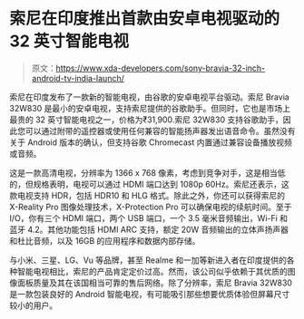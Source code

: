 # 索尼在印度推出首款由安卓电视驱动的 32 英寸智能电视

> 原文：<https://www.xda-developers.com/sony-bravia-32-inch-android-tv-india-launch/>

索尼在印度发布了一款新的智能电视，由谷歌的安卓电视平台驱动。索尼 Bravia 32W830 是最小的安卓电视，支持索尼提供的谷歌助手。但同时，它也是市场上最贵的 32 英寸智能电视之一，价格为₹31,900.索尼 32W830 支持谷歌助手，因此您可以通过附带的遥控器或使用任何兼容的智能扬声器发出语音命令。虽然没有关于 Android 版本的确认，但支持谷歌 Chromecast 内置通过兼容设备播放视频或音频。

这是一款高清电视，分辨率为 1366 x 768 像素，考虑到竞争对手，这是相当低的，但规格表明，电视可以通过 HDMI 端口达到 1080p 60Hz。索尼还表示，这款电视支持 HDR，包括 HDR10 和 HLG 格式。除此之外，你还可以获得索尼的 X-Reality Pro 图像处理技术，X-Protection Pro 可以确保电视的续航时间。至于 I/O，你有三个 HDMI 端口，两个 USB 端口，一个 3.5 毫米音频输出，Wi-Fi 和蓝牙 4.2。其他功能包括 HDMI ARC 支持，额定 20W 音频输出的立体声扬声器和杜比音频，以及 16GB 的应用程序和数据内部存储。

与小米、三星、LG、Vu 等品牌，甚至 Realme 和一加等新进入者在印度提供的各种智能电视相比，索尼的产品肯定定价过高。然而，该公司似乎依赖于其优质的图像面板质量及其在该国相当可靠的售后网络。除了分辨率，索尼 Bravia 32W830 是一款包装良好的 Android 智能电视，有可能吸引那些想要优质体验但屏幕尺寸较小的用户。